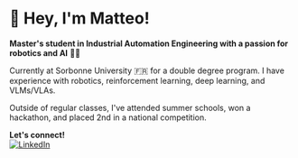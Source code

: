 # 👋 Hey, I'm Matteo!

**Master's student in Industrial Automation Engineering with a passion for robotics and AI** 🤖✨

Currently at Sorbonne University 🇫🇷 for a double degree program. I have experience with robotics, reinforcement learning, deep learning, and VLMs/VLAs.

Outside of regular classes, I've attended summer schools, won a hackathon, and placed 2nd in a national competition.

**Let's connect!**  
[![LinkedIn](https://img.shields.io/badge/LinkedIn-blue?logo=linkedin)](https://www.linkedin.com/in/matteocalabria01)
